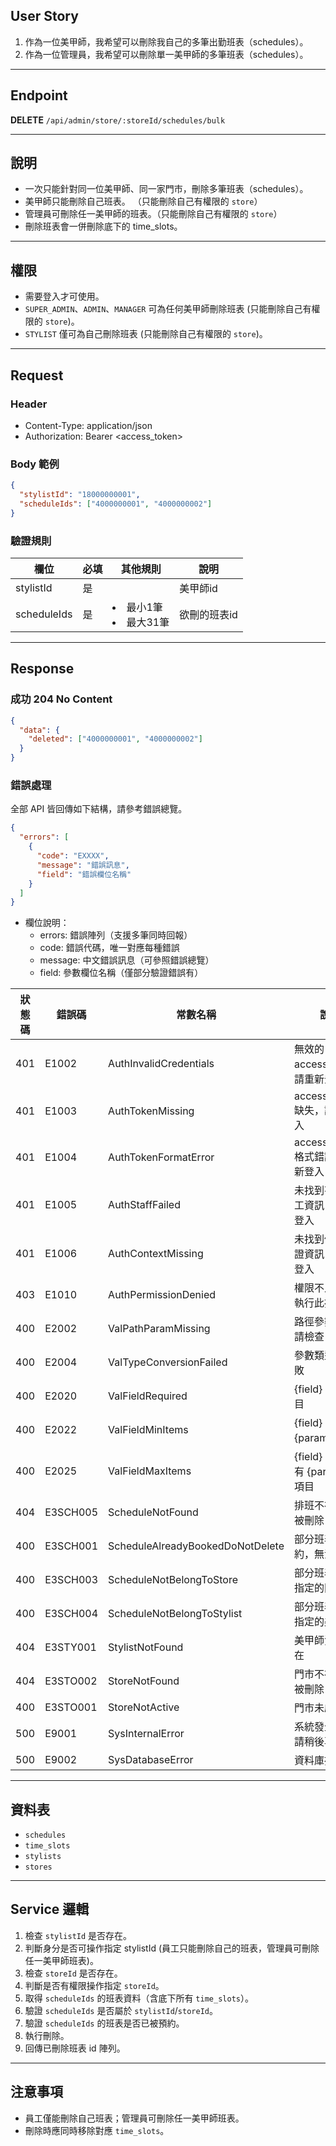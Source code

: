 ## User Story

1. 作為一位美甲師，我希望可以刪除我自己的多筆出勤班表（schedules）。
2. 作為一位管理員，我希望可以刪除單一美甲師的多筆班表（schedules）。

---

## Endpoint

**DELETE** `/api/admin/store/:storeId/schedules/bulk`

---

## 說明

- 一次只能針對同一位美甲師、同一家門市，刪除多筆班表（schedules）。
- 美甲師只能刪除自己班表。 （只能刪除自己有權限的 `store`）
- 管理員可刪除任一美甲師的班表。（只能刪除自己有權限的 `store`）
- 刪除班表會一併刪除底下的 time_slots。

---

## 權限

- 需要登入才可使用。
- `SUPER_ADMIN`、`ADMIN`、`MANAGER` 可為任何美甲師刪除班表 (只能刪除自己有權限的 `store`)。
- `STYLIST` 僅可為自己刪除班表 (只能刪除自己有權限的 `store`)。

---

## Request

### Header

- Content-Type: application/json
- Authorization: Bearer <access_token>

### Body 範例

```json
{
  "stylistId": "18000000001",
  "scheduleIds": ["4000000001", "4000000002"]
}
```

### 驗證規則

| 欄位        | 必填 | 其他規則                | 說明         |
| ----------- | ---- | ----------------------- | ------------ |
| stylistId   | 是   |                         | 美甲師id     |
| scheduleIds | 是   | <li>最小1筆<li>最大31筆 | 欲刪的班表id |

---

## Response

### 成功 204 No Content

```json
{
  "data": {
    "deleted": ["4000000001", "4000000002"]
  }
}
```

### 錯誤處理

全部 API 皆回傳如下結構，請參考錯誤總覽。

```json
{
  "errors": [
    {
      "code": "EXXXX",
      "message": "錯誤訊息",
      "field": "錯誤欄位名稱"
    }
  ]
}
```

- 欄位說明：
  - errors: 錯誤陣列（支援多筆同時回報）
  - code: 錯誤代碼，唯一對應每種錯誤
  - message: 中文錯誤訊息（可參照錯誤總覽）
  - field: 參數欄位名稱（僅部分驗證錯誤有）

| 狀態碼 | 錯誤碼   | 常數名稱                         | 說明                              |
| ------ | -------- | -------------------------------- | --------------------------------- |
| 401    | E1002    | AuthInvalidCredentials           | 無效的 accessToken，請重新登入    |
| 401    | E1003    | AuthTokenMissing                 | accessToken 缺失，請重新登入      |
| 401    | E1004    | AuthTokenFormatError             | accessToken 格式錯誤，請重新登入  |
| 401    | E1005    | AuthStaffFailed                  | 未找到有效的員工資訊，請重新登入  |
| 401    | E1006    | AuthContextMissing               | 未找到使用者認證資訊，請重新登入  |
| 403    | E1010    | AuthPermissionDenied             | 權限不足，無法執行此操作          |
| 400    | E2002    | ValPathParamMissing              | 路徑參數缺失，請檢查              |
| 400    | E2004    | ValTypeConversionFailed          | 參數類型轉換失敗                  |
| 400    | E2020    | ValFieldRequired                 | {field} 為必填項目                |
| 400    | E2022    | ValFieldMinItems                 | {field} 至少需要 {param} 個項目   |
| 400    | E2025    | ValFieldMaxItems                 | {field} 最多只能有 {param} 個項目 |
| 404    | E3SCH005 | ScheduleNotFound                 | 排班不存在或已被刪除              |
| 400    | E3SCH001 | ScheduleAlreadyBookedDoNotDelete | 部分班表已被預約，無法刪除        |
| 400    | E3SCH003 | ScheduleNotBelongToStore         | 部分班表不屬於指定的門市          |
| 400    | E3SCH004 | ScheduleNotBelongToStylist       | 部分班表不屬於指定的美甲師        |
| 404    | E3STY001 | StylistNotFound                  | 美甲師資料不存在                  |
| 404    | E3STO002 | StoreNotFound                    | 門市不存在或已被刪除              |
| 400    | E3STO001 | StoreNotActive                   | 門市未啟用                        |
| 500    | E9001    | SysInternalError                 | 系統發生錯誤，請稍後再試          |
| 500    | E9002    | SysDatabaseError                 | 資料庫操作失敗                    |


---

## 資料表

- `schedules`
- `time_slots`
- `stylists`
- `stores`

---

## Service 邏輯

1. 檢查 `stylistId` 是否存在。
2. 判斷身分是否可操作指定 stylistId (員工只能刪除自己的班表，管理員可刪除任一美甲師班表)。
3. 檢查 `storeId` 是否存在。
4. 判斷是否有權限操作指定 `storeId`。
5. 取得 `scheduleIds` 的班表資料（含底下所有 `time_slots`）。
6. 驗證 `scheduleIds` 是否屬於 `stylistId`/`storeId`。
7. 驗證 `scheduleIds` 的班表是否已被預約。
8. 執行刪除。
9. 回傳已刪除班表 id 陣列。

---

## 注意事項

- 員工僅能刪除自己班表；管理員可刪除任一美甲師班表。
- 刪除時應同時移除對應 `time_slots`。
